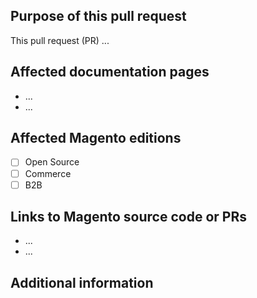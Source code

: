 ## Purpose of this pull request

<!-- REQUIRED Describe the goal and the type of changes this pull request covers. Tell us what changes are you making and why. -->

This pull request (PR) ...

## Affected documentation pages

<!-- REQUIRED List HTML links for affected pages on Open Source https://docs.magento.com/m2/ce/user_guide/ or Commerce or B2B. Not needed for large numbers of files. -->

- ...
- ...

## Affected Magento editions

- [ ] Open Source
- [ ] Commerce
- [ ] B2B

## Links to Magento source code or PRs

<!--  OPTIONAL - REMOVE THIS SECTION IF NOT USED. If this pull request references a file in a Magento codebase repository or a code PR, add it here. -->

- ...
- ...

## Additional information

<!-- (OPTIONAL) What other information can you provide? -->

<!-- 
If you are fixing a GitHub issue, note it using GitHub keyword format (https://help.github.com/en/articles/closing-issues-using-keywords#closing-an-issue-in-a-different-repository) to close the issue when this pull request is merged. Example: `Fixes #1234`

`master` is the default branch. Merged pull requests to `master` go live on the site automatically. Any requested changes to content on the `master` branch must be related to the released codebase. Any content related to future releases goes in a release integration branch.

See Contribution guidelines (https://github.com/magento/merchdocs/blob/master/.github/CONTRIBUTING.md) and wiki (https://github.com/magento/merchdocs/wiki) for more information.
-->
